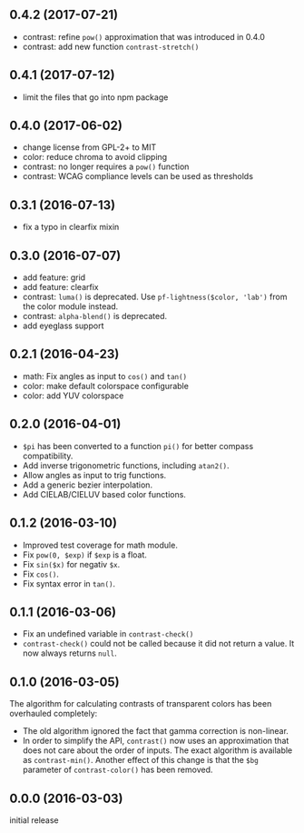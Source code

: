 0.4.2 (2017-07-21)
------------------

- contrast: refine `pow()` approximation that was introduced in 0.4.0
- contrast: add new function `contrast-stretch()`

0.4.1 (2017-07-12)
------------------

- limit the files that go into npm package

0.4.0 (2017-06-02)
------------------

- change license from GPL-2+ to MIT
- color: reduce chroma to avoid clipping
- contrast: no longer requires a `pow()` function
- contrast: WCAG compliance levels can be used as thresholds

0.3.1 (2016-07-13)
------------------

- fix a typo in clearfix mixin

0.3.0 (2016-07-07)
------------------

- add feature: grid
- add feature: clearfix
- contrast: `luma()` is deprecated. Use `pf-lightness($color, 'lab')` from the
  color module instead.
- contrast: `alpha-blend()` is deprecated.
- add eyeglass support

0.2.1 (2016-04-23)
------------------

- math: Fix angles as input to `cos()` and `tan()`
- color: make default colorspace configurable
- color: add YUV colorspace

0.2.0 (2016-04-01)
------------------

- `$pi` has been converted to a function `pi()` for better compass
  compatibility.
- Add inverse trigonometric functions, including `atan2()`.
- Allow angles as input to trig functions.
- Add a generic bezier interpolation.
- Add CIELAB/CIELUV based color functions.

0.1.2 (2016-03-10)
------------------

- Improved test coverage for math module.
- Fix `pow(0, $exp)` if `$exp` is a float.
- Fix `sin($x)` for negativ `$x`.
- Fix `cos()`.
- Fix syntax error in `tan()`.

0.1.1 (2016-03-06)
------------------

- Fix an undefined variable in `contrast-check()`
- `contrast-check()` could not be called because it did not return a value. It
  now always returns `null`.

0.1.0 (2016-03-05)
------------------

The algorithm for calculating contrasts of transparent colors has been
overhauled completely:

- The old algorithm ignored the fact that gamma correction is non-linear.
- In order to simplify the API, `contrast()` now uses an approximation that
  does not care about the order of inputs. The exact algorithm is available as
  `contrast-min()`. Another effect of this change is that the `$bg` parameter
  of `contrast-color()` has been removed.

0.0.0 (2016-03-03)
------------------

initial release
